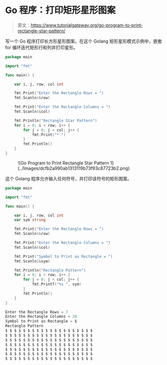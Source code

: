 # Go 程序：打印矩形星形图案

> 原文：<https://www.tutorialgateway.org/go-program-to-print-rectangle-star-pattern/>

写一个 Go 程序打印长方形星形图案。在这个 Golang 矩形星形模式示例中，嵌套 for 循环迭代矩形行和列并打印星形。

```go
package main

import "fmt"

func main() {

    var i, j, row, col int

    fmt.Print("Enter the Rectangle Rows = ")
    fmt.Scanln(&row)

    fmt.Print("Enter the Rectangle Columns = ")
    fmt.Scanln(&col)

    fmt.Println("Rectangle Star Pattern")
    for i = 0; i < row; i++ {
        for j = 0; j < col; j++ {
            fmt.Print("* ")
        }
        fmt.Println()
    }
}
```

<figure class="wp-block-image size-large">![Go Program to Print Rectangle Star Pattern 1](../Images/dcfb2a990ab1313119b73f93c87723b2.png)</figure>

这个 Golang 程序允许输入任何符号，并打印该符号的矩形图案。

```go
package main

import "fmt"

func main() {

    var i, j, row, col int
    var sym string

    fmt.Print("Enter the Rectangle Rows = ")
    fmt.Scanln(&row)

    fmt.Print("Enter the Rectangle Columns = ")
    fmt.Scanln(&col)

    fmt.Print("Symbol to Print as Rectangle = ")
    fmt.Scanln(&sym)

    fmt.Println("Rectangle Pattern")
    for i = 0; i < row; i++ {
        for j = 0; j < col; j++ {
            fmt.Printf("%s ", sym)
        }
        fmt.Println()
    }
}
```

```go
Enter the Rectangle Rows = 7
Enter the Rectangle Columns = 20
Symbol to Print as Rectangle = $
Rectangle Pattern
$ $ $ $ $ $ $ $ $ $ $ $ $ $ $ $ $ $ $ $ 
$ $ $ $ $ $ $ $ $ $ $ $ $ $ $ $ $ $ $ $ 
$ $ $ $ $ $ $ $ $ $ $ $ $ $ $ $ $ $ $ $ 
$ $ $ $ $ $ $ $ $ $ $ $ $ $ $ $ $ $ $ $ 
$ $ $ $ $ $ $ $ $ $ $ $ $ $ $ $ $ $ $ $ 
$ $ $ $ $ $ $ $ $ $ $ $ $ $ $ $ $ $ $ $ 
$ $ $ $ $ $ $ $ $ $ $ $ $ $ $ $ $ $ $ $ 
```